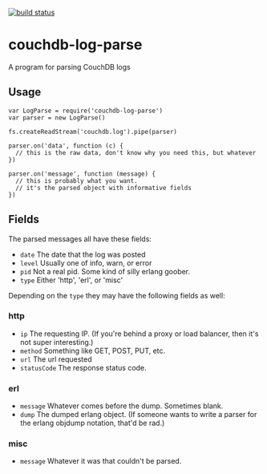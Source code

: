 [![build status](https://secure.travis-ci.org/isaacs/couchdb-log-parse.png)](http://travis-ci.org/isaacs/couchdb-log-parse)
# couchdb-log-parse

A program for parsing CouchDB logs

## Usage

```
var LogParse = require('couchdb-log-parse')
var parser = new LogParse()

fs.createReadStream('couchdb.log').pipe(parser)

parser.on('data', function (c) {
  // this is the raw data, don't know why you need this, but whatever
})

parser.on('message', function (message) {
  // this is probably what you want.
  // it's the parsed object with informative fields
})
```

## Fields

The parsed messages all have these fields:

* `date` The date that the log was posted
* `level` Usually one of info, warn, or error
* `pid` Not a real pid.  Some kind of silly erlang goober.
* `type` Either 'http', 'erl', or 'misc'

Depending on the `type` they may have the following fields as well:

### http

* `ip` The requesting IP.  (If you're behind a proxy or load balancer,
  then it's not super interesting.)
* `method` Something like GET, POST, PUT, etc.
* `url` The url requested
* `statusCode` The response status code.

### erl

* `message` Whatever comes before the dump.  Sometimes blank.
* `dump` The dumped erlang object.  (If someone wants to write a
  parser for the erlang objdump notation, that'd be rad.)

### misc

* `message` Whatever it was that couldn't be parsed.
